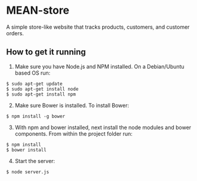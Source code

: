 # MEAN-store
A simple store-like website that tracks products, customers, and customer orders.

## How to get it running
1. Make sure you have Node.js and NPM installed. On a Debian/Ubuntu based OS run:
```
$ sudo apt-get update
$ sudo apt-get install node
$ sudo apt-get install npm
```

2. Make sure Bower is installed. To install Bower:
```
$ npm install -g bower
```

3. With npm and bower installed, next install the node modules and bower components. From within the project folder run:
```
$ npm install
$ bower install
```

4. Start the server:
```
$ node server.js
```

